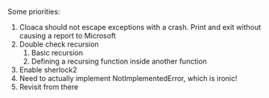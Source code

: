 Some priorities:

1. Cloaca should not escape exceptions with a crash. Print and exit without causing a report to Microsoft
2. Double check recursion
   1. Basic recursion
   2. Defining a recursing function inside another function
3. Enable sherlock2
4. Need to actually implement NotImplementedError, which is ironic!
5. Revisit from there